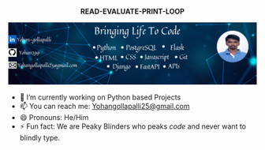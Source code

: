 **<p align="center">READ-EVALUATE-PRINT-LOOP</p>**
![Alt text](Images/Profile.png)
- 🔭 I’m currently working on Python based Projects
- 📫 You can reach me: Yohangollapalli25@gmail.com
- 😄 Pronouns: He/Him
- ⚡ Fun fact: We are Peaky Blinders who peaks *code* and never want to blindly type.

<!--
**Yohan799/Yohan799** is a ✨ _special_ ✨ repository because its `README.md` (this file) appears on your GitHub profile.

Here are some ideas to get you started:

- 🔭 I’m currently working on ...
- 🌱 I’m currently learning ...
- 👯 I’m looking to collaborate on ...
- 🤔 I’m looking for help with ...
- 💬 Ask me about ...
- 📫 How to reach me: ...
- 😄 Pronouns: ...
- ⚡ Fun fact: ...
-->
